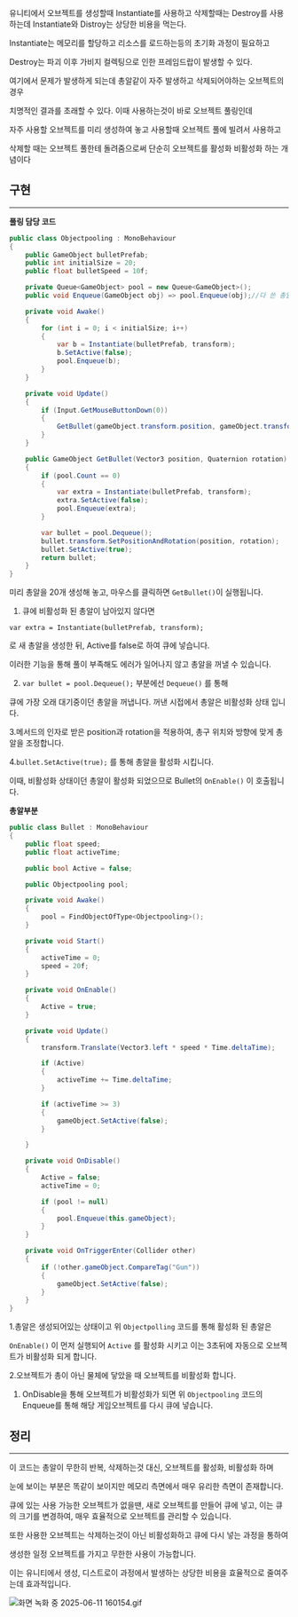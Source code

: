 유니티에서 오브젝트를 생성할때 Instantiate를 사용하고 삭제할때는 Destroy를 사용하는데
Instantiate와 Distroy는 상당한 비용을 먹는다.

Instantiate는 메모리를 할당하고 리소스를 로드하는등의 초기화 과정이 필요하고

Destroy는 파괴 이후 가비지 컬렉팅으로 인한 프레임드랍이 발생할 수 있다.

여기에서 문제가 발생하게 되는데 총알같이 자주 발생하고 삭제되어야하는 오브젝트의 경우

치명적인 결과를 초래할 수 있다. 이때 사용하는것이 바로 오브젝트 풀링인데

자주 사용할 오브젝트를 미리 생성하여 놓고 사용할때 오브젝트 풀에 빌려서 사용하고

삭제할 때는 오브젝트 풀한테 돌려줌으로써 단순히 오브젝트를 활성화 비활성화 하는 개념이다

## 구현

---

**풀링 담당 코드**

```csharp
public class Objectpooling : MonoBehaviour
{
    public GameObject bulletPrefab;
    public int initialSize = 20;
    public float bulletSpeed = 10f;

    private Queue<GameObject> pool = new Queue<GameObject>();
    public void Enqueue(GameObject obj) => pool.Enqueue(obj);//다 쓴 총알을 Queue의 뒷쪽에 넣어주기

    private void Awake()
    {
        for (int i = 0; i < initialSize; i++)
        {
            var b = Instantiate(bulletPrefab, transform);
            b.SetActive(false);
            pool.Enqueue(b);
        }
    }

    private void Update()
    {
        if (Input.GetMouseButtonDown(0))
        {
            GetBullet(gameObject.transform.position, gameObject.transform.rotation);
        }
    }

    public GameObject GetBullet(Vector3 position, Quaternion rotation)
    {
        if (pool.Count == 0)
        {
            var extra = Instantiate(bulletPrefab, transform);
            extra.SetActive(false);
            pool.Enqueue(extra);
        }

        var bullet = pool.Dequeue();
        bullet.transform.SetPositionAndRotation(position, rotation);
        bullet.SetActive(true); 
        return bullet;
    }
}

```

미리 총알을 20개 생성해 놓고, 마우스를 클릭하면 `GetBullet()`이 실행됩니다.

1. 큐에 비활성화 된 총알이 남아있지 않다면 

 `var extra = Instantiate(bulletPrefab, transform);`

로 새 총알을 생성한 뒤,  Active를 false로 하여 큐에 넣습니다.

이러한 기능을 통해 풀이 부족해도 에러가 일어나지 않고 총알을 꺼낼 수 있습니다.

2. `var bullet = pool.Dequeue();` 부분에선 `Dequeue()` 를 통해

큐에 가장 오래 대기중이던 총알을 꺼냅니다. 꺼낸 시접에서 총알은 비활성화 상태 입니다.

3.메서드의 인자로 받은 position과 rotation을 적용하여, 총구 위치와 방향에 맞게 총알을 조정합니다.

4.`bullet.SetActive(true);` 를 통해 총알을 활성화 시킵니다.

이때, 비활성화 상태이던 총알이 활성화 되었으므로 Bullet의 `OnEnable()` 이 호출됩니다.

**총알부분**

```csharp
public class Bullet : MonoBehaviour
{
    public float speed;
    public float activeTime;

    public bool Active = false;

    public Objectpooling pool;

    private void Awake()
    {
        pool = FindObjectOfType<Objectpooling>();
    }

    private void Start()
    {
        activeTime = 0;
        speed = 20f;
    }

    private void OnEnable()
    {
        Active = true;
    }

    private void Update()
    {
        transform.Translate(Vector3.left * speed * Time.deltaTime);

        if (Active)
        {
            activeTime += Time.deltaTime;
        }

        if (activeTime >= 3)
        {
            gameObject.SetActive(false);
        }

    }

    private void OnDisable()
    {
        Active = false;
        activeTime = 0;

        if (pool != null)
        {
            pool.Enqueue(this.gameObject);
        }
    }

    private void OnTriggerEnter(Collider other)
    {
        if (!other.gameObject.CompareTag("Gun"))
        {
            gameObject.SetActive(false);
        }
    }
}
```

1.총알은 생성되어있는 상태이고 위 `Objectpolling` 코드를 통해 활성화 된 총알은

`OnEnable()` 이 먼저 실행되어 `Active` 를 활성화 시키고 이는 3초뒤에 자동으로 오브젝트가 비활성화 되게 합니다.

2.오브젝트가 총이 아닌 물체에 닿았을 때 오브젝트를 비활성화 합니다. 

1. OnDisable을 통해 오브젝트가 비활성화가 되면 위 `Objectpooling` 코드의 Enqueue를 통해 해당 게임오브젝트를 다시 큐에 넣습니다.

## 정리

---

이 코드는 총알이 무한히 반복, 삭제하는것 대신, 오브젝트를 활성화, 비활성화 하며

눈에 보이는 부분은 똑같이 보이지만 메모리 측면에서 매우 유리한 측면이 존재합니다.

큐에 있는 사용 가능한 오브젝트가 없을땐, 새로 오브젝트를 만들어 큐에 넣고, 이는 큐의 크기를 변경하여, 매우 효율적으로 오브젝트를 관리할 수 있습니다.

또한 사용한 오브젝트는 삭제하는것이 아닌 비활성화하고 큐에 다시 넣는 과정을 통하여 

생성한 일정 오브젝트를 가지고 무한한 사용이 가능합니다.

이는 유니티에서 생성, 디스트로이 과정에서 발생하는 상당한 비용을 효율적으로 줄여주는데 효과적입니다.

![화면 녹화 중 2025-06-11 160154.gif](%ED%99%94%EB%A9%B4_%EB%85%B9%ED%99%94_%EC%A4%91_2025-06-11_160154.gif)